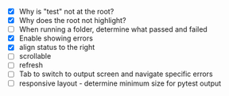 - [X] Why is "test" not at the root?
- [X] Why does the root not highlight?
- [ ] When running a folder, determine what passed and failed
- [X] Enable showing errors
- [X] align status to the right
- [ ] scrollable
- [ ] refresh
- [ ] Tab to switch to output screen and navigate specific errors
- [ ] responsive layout - determine minimum size for pytest output
